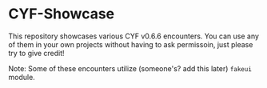# CYF-Showcase
This repository showcases various CYF v0.6.6 encounters. You can use any of them in your own projects without having to ask permissoin, just please try to give credit!  

Note: Some of these encounters utilize (someone's? add this later) `fakeui` module.
